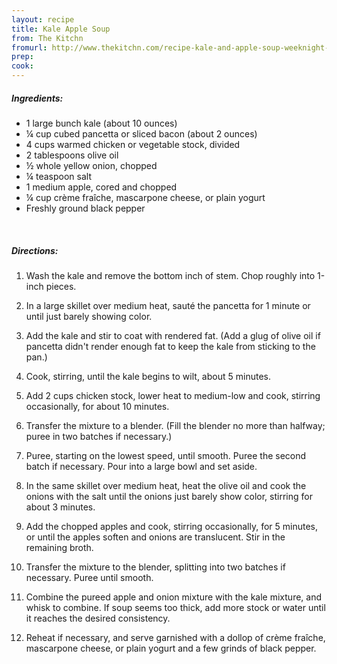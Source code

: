 ```yaml
---
layout: recipe
title: Kale Apple Soup
from: The Kitchn
fromurl: http://www.thekitchn.com/recipe-kale-and-apple-soup-weeknight-dinner-recipes-from-the-kitchn-71332
prep: 
cook: 
---
```


##### Ingredients:

* 1 large bunch kale (about 10 ounces)
* ¼ cup cubed pancetta or sliced bacon (about 2 ounces)
* 4 cups warmed chicken or vegetable stock, divided
* 2 tablespoons olive oil
* ½ whole yellow onion, chopped
* ¼ teaspoon salt
* 1 medium apple, cored and chopped
* ¼ cup crème fraîche, mascarpone cheese, or plain yogurt
* Freshly ground black pepper 

<br>

##### Directions:

1. Wash the kale and remove the bottom inch of stem. Chop roughly into 1-inch pieces.

2. In a large skillet over medium heat, sauté the pancetta for 1 minute or until just barely showing color. 
3. Add the kale and stir to coat with rendered fat. (Add a glug of olive oil if pancetta didn't render enough fat to keep the kale from sticking to the pan.) 
4. Cook, stirring, until the kale begins to wilt, about 5 minutes. 
5. Add 2 cups chicken stock, lower heat to medium-low and cook, stirring occasionally, for about 10 minutes.
6. Transfer the mixture to a blender. (Fill the blender no more than halfway; puree in two batches if necessary.) 
7. Puree, starting on the lowest speed, until smooth. Puree the second batch if necessary. Pour into a large bowl and set aside.
8. In the same skillet over medium heat, heat the olive oil and cook the onions with the salt until the onions just barely show color, stirring for about 3 minutes. 
9. Add the chopped apples and cook, stirring occasionally, for 5 minutes, or until the apples soften and onions are translucent. Stir in the remaining broth.
10. Transfer the mixture to the blender, splitting into two batches if necessary. Puree until smooth.
11. Combine the pureed apple and onion mixture with the kale mixture, and whisk to combine. If soup seems too thick, add more stock or water until it reaches the desired consistency.
12. Reheat if necessary, and serve garnished with a dollop of crème fraîche, mascarpone cheese, or plain yogurt and a few grinds of black pepper. 
